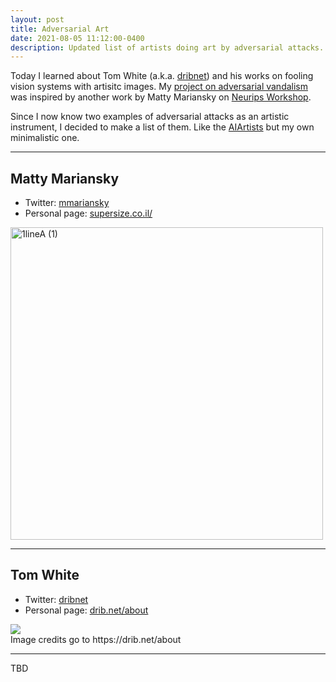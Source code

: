 ```yaml
---
layout: post
title: Adversarial Art
date: 2021-08-05 11:12:00-0400
description: Updated list of artists doing art by adversarial attacks. With examples!
---
```


Today I learned about Tom White (a.k.a. [dribnet](https://twitter.com/dribnet)) and his works on fooling vision systems with artisitc images. My [project on adversarial vandalism](/projects/adversarial_vandal/) was inspired by another work by Matty Mariansky on [Neurips Workshop](http://www.aiartonline.com/highlights-2020/matty-mariansky/). 

Since I now know two examples of adversarial attacks as an artistic instrument, I decided to make a list of them. Like the [AIArtists](https://aiartists.org/) but my own minimalistic one.

***

## Matty Mariansky
* Twitter: [mmariansky](https://twitter.com/mmariansky)
* Personal page: [supersize.co.il/](https://supersize.co.il/)

<a data-flickr-embed="true" href="https://www.flickr.com/photos/191143608@N06/50680063063/in/dateposted-public/" title="1lineA (1)"><img src="https://live.staticflickr.com/65535/50680063063_39210e1745.jpg" width="500" height="500" alt="1lineA (1)"></a><script async src="//embedr.flickr.com/assets/client-code.js" charset="utf-8"></script>

***

## Tom White
* Twitter: [dribnet](https://twitter.com/dribnet)
* Personal page: [drib.net/about](https://drib.net/about)

<div class="row mt-3">
    <div class="col-sm-8 mt-3 mt-md-0">
        <img class="img-fluid rounded z-depth-1" src="https://images.squarespace-cdn.com/content/v1/5c3518f55cfd7963746dd576/1569836890778-8LJ4VA64X3UUQT25BU3J/rabbit_square_1500_brighter.jpg?format=1500w">
    </div>
</div>
<div class="caption">
    Image credits go to https://drib.net/about
</div>

***

TBD